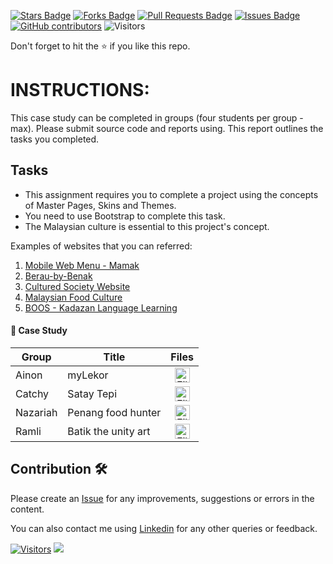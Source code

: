 <a href="https://github.com/drshahizan/learn-aspnet/stargazers"><img src="https://img.shields.io/github/stars/drshahizan/learn-aspnet" alt="Stars Badge"/></a>
<a href="https://github.com/drshahizan/learn-aspnet/network/members"><img src="https://img.shields.io/github/forks/drshahizan/learn-aspnet" alt="Forks Badge"/></a>
<a href="https://github.com/drshahizan/learn-aspnet/pulls"><img src="https://img.shields.io/github/issues-pr/drshahizan/learn-aspnet" alt="Pull Requests Badge"/></a>
<a href="https://github.com/drshahizan/learn-aspnet/issues"><img src="https://img.shields.io/github/issues/drshahizan/learn-aspnet" alt="Issues Badge"/></a>
<a href="https://github.com/drshahizan/learn-aspnet/graphs/contributors"><img alt="GitHub contributors" src="https://img.shields.io/github/contributors/drshahizan/learn-aspnet?color=2b9348"></a>
![Visitors](https://api.visitorbadge.io/api/visitors?path=https%3A%2F%2Fgithub.com%2Fdrshahizan%2Flearn-aspnet&labelColor=%23d9e3f0&countColor=%23555555&style=plastic)

Don't forget to hit the :star: if you like this repo.

# INSTRUCTIONS:

This case study can be completed in groups (four students per group - max).
Please submit source code and reports using. This report outlines the tasks you completed.

## Tasks

* This assignment requires you to complete a project using the concepts of Master Pages, Skins and Themes.
* You need to use Bootstrap to complete this task.
* The Malaysian culture is essential to this project's concept.

Examples of websites that you can referred:
1. [Mobile Web Menu - Mamak](https://www.behance.net/gallery/152300087/Mobile-Web-Menu-Mamak)
2. [Berau-by-Benak](https://www.behance.net/gallery/155239669/Berau-by-Benak-Raya/modules/875922315)
3. [Cultured Society Website](https://www.behance.net/gallery/116697291/Cultured-Society-Website-(Anchor-Link-Project)/modules/665409291)
4. [Malaysian Food Culture](https://www.behance.net/gallery/110721813/Malaysian-Food-Culture-Digital-Editorial)
5. [BOOS - Kadazan Language Learning](https://www.behance.net/gallery/123080573/BOOS-Mobile-App-Design)


#### 🌟 Case Study

| Group | Title | Files |
| ----- | ----- | :------: | 
| Ainon | myLekor | <a href="https://github.com/drshahizan/learn-aspnet/tree/main/web-design/Ainon"><img src="https://cdn3.emoji.gg/emojis/3625-file.png" width="24px" height="24px" alt="File"></a> |
| Catchy | Satay Tepi | <a href="https://github.com/drshahizan/learn-aspnet/tree/main/web-design/Catchy"><img src="https://cdn3.emoji.gg/emojis/3625-file.png" width="24px" height="24px" alt="File"></a> |
| Nazariah | Penang food hunter | <a href="https://github.com/drshahizan/learn-aspnet/tree/main/web-design/Nazariah"><img src="https://cdn3.emoji.gg/emojis/3625-file.png" width="24px" height="24px" alt="File"></a> |
| Ramli | Batik the unity art | <a href="https://github.com/drshahizan/learn-aspnet/tree/main/web-design/Ramli"><img src="https://cdn3.emoji.gg/emojis/3625-file.png" width="24px" height="24px" alt="File"></a> |

## Contribution 🛠️
Please create an [Issue](https://github.com/drshahizan/learn-aspnet/issues) for any improvements, suggestions or errors in the content.

You can also contact me using [Linkedin](https://www.linkedin.com/in/drshahizan/) for any other queries or feedback.

[![Visitors](https://api.visitorbadge.io/api/visitors?path=https%3A%2F%2Fgithub.com%2Fdrshahizan&labelColor=%23697689&countColor=%23555555&style=plastic)](https://visitorbadge.io/status?path=https%3A%2F%2Fgithub.com%2Fdrshahizan)
![](https://hit.yhype.me/github/profile?user_id=81284918)
